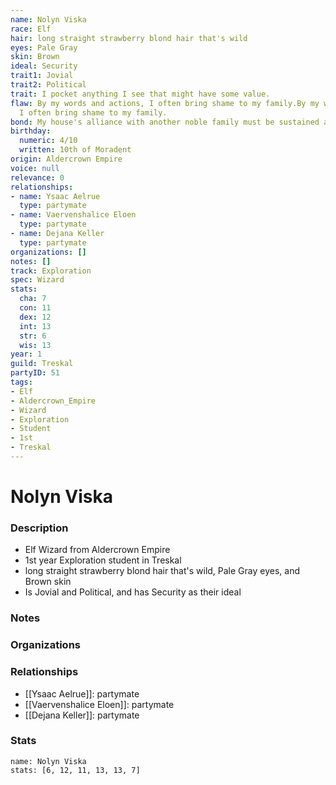 ```yaml
---
name: Nolyn Viska
race: Elf
hair: long straight strawberry blond hair that's wild
eyes: Pale Gray
skin: Brown
ideal: Security
trait1: Jovial
trait2: Political
trait: I pocket anything I see that might have some value.
flaw: By my words and actions, I often bring shame to my family.By my words and actions,
  I often bring shame to my family.
bond: My house's alliance with another noble family must be sustained at all costs.
birthday:
  numeric: 4/10
  written: 10th of Moradent
origin: Aldercrown Empire
voice: null
relevance: 0
relationships:
- name: Ysaac Aelrue
  type: partymate
- name: Vaervenshalice Eloen
  type: partymate
- name: Dejana Keller
  type: partymate
organizations: []
notes: []
track: Exploration
spec: Wizard
stats:
  cha: 7
  con: 11
  dex: 12
  int: 13
  str: 6
  wis: 13
year: 1
guild: Treskal
partyID: 51
tags:
- Elf
- Aldercrown_Empire
- Wizard
- Exploration
- Student
- 1st
- Treskal
---
```

# Nolyn Viska
### Description
- Elf Wizard from Aldercrown Empire
- 1st year Exploration student in Treskal
- long straight strawberry blond hair that's wild, Pale Gray eyes, and Brown skin
- Is Jovial and Political, and has Security as their ideal

### Notes

### Organizations

### Relationships
- [[Ysaac Aelrue]]: partymate
- [[Vaervenshalice Eloen]]: partymate
- [[Dejana Keller]]: partymate

### Stats
```statblock
name: Nolyn Viska
stats: [6, 12, 11, 13, 13, 7]
```